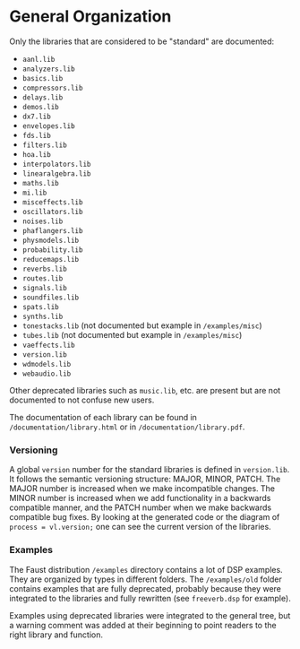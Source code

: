 # General Organization

Only the libraries that are considered to be "standard" are documented:

* `aanl.lib`
* `analyzers.lib`
* `basics.lib`
* `compressors.lib`
* `delays.lib`
* `demos.lib`
* `dx7.lib`
* `envelopes.lib`
* `fds.lib`
* `filters.lib`
* `hoa.lib`
* `interpolators.lib`
* `linearalgebra.lib`
* `maths.lib`
* `mi.lib`
* `misceffects.lib`
* `oscillators.lib`
* `noises.lib`
* `phaflangers.lib`
* `physmodels.lib`
* `probability.lib`
* `reducemaps.lib`
* `reverbs.lib`
* `routes.lib`
* `signals.lib`
* `soundfiles.lib`
* `spats.lib`
* `synths.lib`
* `tonestacks.lib` (not documented but example in `/examples/misc`)
* `tubes.lib` (not documented but example in `/examples/misc`)
* `vaeffects.lib`
* `version.lib`
* `wdmodels.lib`
* `webaudio.lib`

Other deprecated libraries such as `music.lib`, etc. are present but are not documented to not confuse new users.

The documentation of each library can be found in `/documentation/library.html` or in `/documentation/library.pdf`. 

### Versioning

A global `version` number for the standard libraries is defined in `version.lib`. 
It follows the semantic versioning structure: MAJOR, MINOR, PATCH. The MAJOR number is increased when we make incompatible changes. The MINOR number is increased when we add functionality in a backwards compatible manner, and the PATCH number when we make backwards compatible bug fixes. By looking at the generated code or the diagram of `process = vl.version;` one can see the current version of the libraries.

### Examples

The Faust distribution `/examples` directory contains a lot of DSP examples. They are organized by types in different folders. The `/examples/old` folder contains examples that are fully deprecated, probably because they were integrated to the libraries and fully rewritten (see `freeverb.dsp` for example). 

Examples using deprecated libraries were integrated to the general tree, but a warning comment was added at their beginning to point readers to the right library and function.
